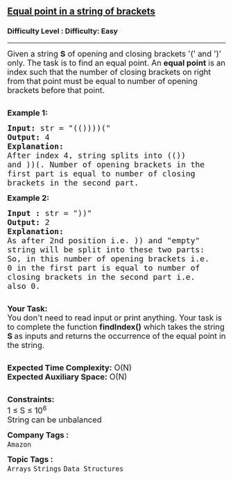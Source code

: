 <h2><a href="https://www.geeksforgeeks.org/problems/find-equal-point-in-string-of-brackets2542/1?page=1&status=unsolved&sprint=57184072610b884e5df3584cc534115d&sortBy=submissions">Equal point in a string of brackets</a></h2><h3>Difficulty Level : Difficulty: Easy</h3><hr><div class="problems_problem_content__Xm_eO"><p><span style="font-size:18px">Given a string <strong>S</strong> of opening and closing brackets '(' and ')' only. The task is to find an equal point. An&nbsp;<strong>equal point</strong>&nbsp;is an index such that the number of closing brackets on right from that point must be equal to number of opening brackets before that point.</span></p>

<p><br>
<span style="font-size:18px"><strong>Example 1:</strong></span></p>

<pre><span style="font-size:18px"><strong>Input: </strong>str = "(())))("
<strong>Output: </strong>4
<strong>Explanation:</strong>
After index 4, string splits into (())
and ))(. Number of opening brackets in the
first part is equal to number of closing
brackets in the second part.</span>
</pre>

<div><span style="font-size:18px"><strong>Example 2:</strong></span></div>

<pre><span style="font-size:18px"><strong>Input :</strong> str = "))"
<strong>Output:</strong> 2
<strong>Explanation:</strong>
As after 2nd position i.e. )) and "empty"
string will be split into these two parts:
So, in this number of opening brackets i.e.
0 in the first part is equal to number of
closing brackets in the second part i.e.
also 0.</span></pre>

<p><br>
<span style="font-size:18px"><strong>Your Task:&nbsp;&nbsp;</strong><br>
You don't need to read input or print anything. Your task is to complete the function <strong>findIndex()</strong>&nbsp;which takes the string <strong>S</strong><strong> </strong>as inputs and returns the occurrence of the equal point in the string.</span></p>

<p><br>
<span style="font-size:18px"><strong>Expected Time Complexity:</strong> O(N)<br>
<strong>Expected Auxiliary Space:</strong> O(N)</span></p>

<p><br>
<span style="font-size:18px"><strong>Constraints:</strong><br>
1 ≤ S ≤ 10<sup>6</sup><br>
String can be unbalanced</span></p>
</div><p><span style=font-size:18px><strong>Company Tags : </strong><br><code>Amazon</code>&nbsp;<br><p><span style=font-size:18px><strong>Topic Tags : </strong><br><code>Arrays</code>&nbsp;<code>Strings</code>&nbsp;<code>Data Structures</code>&nbsp;